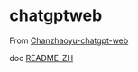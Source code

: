 # chatgptweb

From [Chanzhaoyu-chatgpt-web](https://github.com/Chanzhaoyu/chatgpt-web)

doc [README-ZH](./README.zh.md)